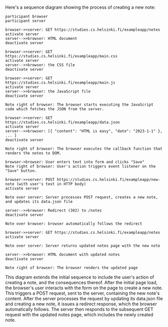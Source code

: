 Here's a sequence diagram showing the process of creating a new note:

    participant browser
    participant server

    browser->>server: GET https://studies.cs.helsinki.fi/exampleapp/notes
    activate server
    server-->>browser: HTML document
    deactivate server

    browser->>server: GET https://studies.cs.helsinki.fi/exampleapp/main.css
    activate server
    server-->>browser: the CSS file
    deactivate server

    browser->>server: GET https://studies.cs.helsinki.fi/exampleapp/main.js
    activate server
    server-->>browser: the JavaScript file
    deactivate server

    Note right of browser: The browser starts executing the JavaScript code which fetches the JSON from the server.

    browser->>server: GET https://studies.cs.helsinki.fi/exampleapp/data.json
    activate server
    server-->>browser: [{ "content": "HTML is easy", "date": "2023-1-1" }, ... ]
    deactivate server

    Note right of browser: The browser executes the callback function that renders the notes to DOM.

    browser->browser: User enters text into form and clicks "Save"
    Note right of browser: User's action triggers event listener on the "Save" button.

    browser->>server: POST https://studies.cs.helsinki.fi/exampleapp/new-note (with user's text in HTTP body)
    activate server

    Note over server: Server processes POST request, creates a new note, and updates its data.json file

    server-->>browser: Redirect (302) to /notes
    deactivate server

    Note over browser: browser automatically follows the redirect

    browser->>server: GET https://studies.cs.helsinki.fi/exampleapp/notes
    activate server

    Note over server: Server returns updated notes page with the new note

    server-->>browser: HTML document with updated notes
    deactivate server

    Note right of browser: The browser renders the updated page


This diagram extends the initial sequence to include the user's action of creating a note, and the consequences thereof. After the initial page load, the browser's user interacts with the form on the page to create a new note. This triggers a POST request, sent to the server, containing the new note's content. After the server processes the request by updating its data.json file and creating a new note, it issues a redirect response, which the browser automatically follows. The server then responds to the subsequent GET request with the updated notes page, which includes the newly created note.
